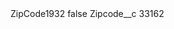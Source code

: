<?xml version="1.0" encoding="UTF-8"?>
<CustomMetadata xmlns="http://soap.sforce.com/2006/04/metadata" xmlns:xsi="http://www.w3.org/2001/XMLSchema-instance" xmlns:xsd="http://www.w3.org/2001/XMLSchema">
    <label>ZipCode1932</label>
    <protected>false</protected>
    <values>
        <field>Zipcode__c</field>
        <value xsi:type="xsd:string">33162</value>
    </values>
</CustomMetadata>
